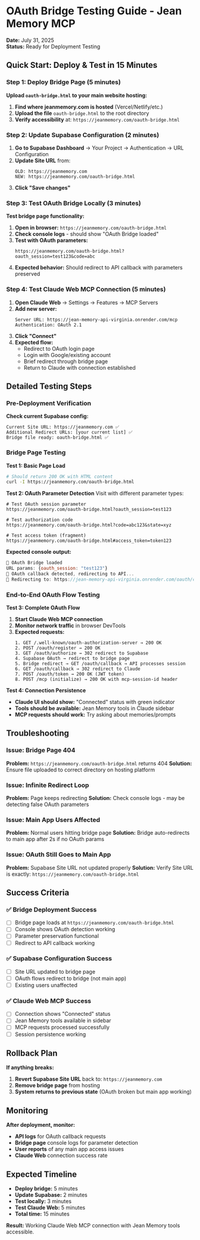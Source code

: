 # OAuth Bridge Testing Guide - Jean Memory MCP

**Date:** July 31, 2025  
**Status:** Ready for Deployment Testing

## Quick Start: Deploy & Test in 15 Minutes

### Step 1: Deploy Bridge Page (5 minutes)

**Upload `oauth-bridge.html` to your main website hosting:**

1. **Find where jeanmemory.com is hosted** (Vercel/Netlify/etc.)
2. **Upload the file** `oauth-bridge.html` to the root directory
3. **Verify accessibility** at: `https://jeanmemory.com/oauth-bridge.html`

### Step 2: Update Supabase Configuration (2 minutes)

1. **Go to Supabase Dashboard** → Your Project → Authentication → URL Configuration
2. **Update Site URL** from:
   ```
   OLD: https://jeanmemory.com
   NEW: https://jeanmemory.com/oauth-bridge.html
   ```
3. **Click "Save changes"**

### Step 3: Test OAuth Bridge Locally (3 minutes)

**Test bridge page functionality:**

1. **Open in browser:** `https://jeanmemory.com/oauth-bridge.html`
2. **Check console logs** - should show "OAuth Bridge loaded"
3. **Test with OAuth parameters:**
   ```
   https://jeanmemory.com/oauth-bridge.html?oauth_session=test123&code=abc
   ```
4. **Expected behavior:** Should redirect to API callback with parameters preserved

### Step 4: Test Claude Web MCP Connection (5 minutes)

1. **Open Claude Web** → Settings → Features → MCP Servers
2. **Add new server:**
   ```
   Server URL: https://jean-memory-api-virginia.onrender.com/mcp
   Authentication: OAuth 2.1
   ```
3. **Click "Connect"** 
4. **Expected flow:**
   - Redirect to OAuth login page
   - Login with Google/existing account
   - Brief redirect through bridge page
   - Return to Claude with connection established

## Detailed Testing Steps

### Pre-Deployment Verification

**Check current Supabase config:**
```
Current Site URL: https://jeanmemory.com ✅
Additional Redirect URLs: [your current list] ✅
Bridge file ready: oauth-bridge.html ✅
```

### Bridge Page Testing

**Test 1: Basic Page Load**
```bash
# Should return 200 OK with HTML content
curl -I https://jeanmemory.com/oauth-bridge.html
```

**Test 2: OAuth Parameter Detection**
Visit with different parameter types:
```
# Test OAuth session parameter
https://jeanmemory.com/oauth-bridge.html?oauth_session=test123

# Test authorization code
https://jeanmemory.com/oauth-bridge.html?code=abc123&state=xyz

# Test access token (fragment)
https://jeanmemory.com/oauth-bridge.html#access_token=token123
```

**Expected console output:**
```javascript
🌉 OAuth Bridge loaded
URL params: {oauth_session: "test123"}
🔄 OAuth callback detected, redirecting to API...
🎯 Redirecting to: https://jean-memory-api-virginia.onrender.com/oauth/callback?oauth_session=test123
```

### End-to-End OAuth Flow Testing

**Test 3: Complete OAuth Flow**

1. **Start Claude Web MCP connection**
2. **Monitor network traffic** in browser DevTools
3. **Expected requests:**
   ```
   1. GET /.well-known/oauth-authorization-server → 200 OK
   2. POST /oauth/register → 200 OK  
   3. GET /oauth/authorize → 302 redirect to Supabase
   4. Supabase OAuth → redirect to bridge page
   5. Bridge redirect → GET /oauth/callback → API processes session
   6. GET /oauth/callback → 302 redirect to Claude
   7. POST /oauth/token → 200 OK (JWT token)
   8. POST /mcp (initialize) → 200 OK with mcp-session-id header
   ```

**Test 4: Connection Persistence**
- **Claude UI should show:** "Connected" status with green indicator
- **Tools should be available:** Jean Memory tools in Claude sidebar
- **MCP requests should work:** Try asking about memories/prompts

## Troubleshooting

### Issue: Bridge Page 404
**Problem:** `https://jeanmemory.com/oauth-bridge.html` returns 404
**Solution:** Ensure file uploaded to correct directory on hosting platform

### Issue: Infinite Redirect Loop  
**Problem:** Page keeps redirecting
**Solution:** Check console logs - may be detecting false OAuth parameters

### Issue: Main App Users Affected
**Problem:** Normal users hitting bridge page
**Solution:** Bridge auto-redirects to main app after 2s if no OAuth params

### Issue: OAuth Still Goes to Main App
**Problem:** Supabase Site URL not updated properly
**Solution:** Verify Site URL is exactly: `https://jeanmemory.com/oauth-bridge.html`

## Success Criteria

### ✅ Bridge Deployment Success
- [ ] Bridge page loads at `https://jeanmemory.com/oauth-bridge.html`
- [ ] Console shows OAuth detection working
- [ ] Parameter preservation functional
- [ ] Redirect to API callback working

### ✅ Supabase Configuration Success  
- [ ] Site URL updated to bridge page
- [ ] OAuth flows redirect to bridge (not main app)
- [ ] Existing users unaffected

### ✅ Claude Web MCP Success
- [ ] Connection shows "Connected" status
- [ ] Jean Memory tools available in sidebar
- [ ] MCP requests processed successfully
- [ ] Session persistence working

## Rollback Plan

**If anything breaks:**

1. **Revert Supabase Site URL** back to: `https://jeanmemory.com`
2. **Remove bridge page** from hosting
3. **System returns to previous state** (OAuth broken but main app working)

## Monitoring

**After deployment, monitor:**
- **API logs** for OAuth callback requests
- **Bridge page** console logs for parameter detection  
- **User reports** of any main app access issues
- **Claude Web** connection success rate

## Expected Timeline

- **Deploy bridge:** 5 minutes
- **Update Supabase:** 2 minutes  
- **Test locally:** 3 minutes
- **Test Claude Web:** 5 minutes
- **Total time:** 15 minutes

**Result:** Working Claude Web MCP connection with Jean Memory tools accessible.